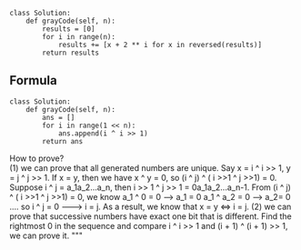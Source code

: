 ```
class Solution:
    def grayCode(self, n):
        results = [0]
        for i in range(n):
            results += [x + 2 ** i for x in reversed(results)]
        return results
```

## Formula
```
class Solution:
    def grayCode(self, n):
        ans = []
        for i in range(1 << n):
            ans.append(i ^ i >> 1)
        return ans
```

How to prove?  
(1) we can prove that all generated numbers are unique.
Say x = i ^ i >> 1, y = j ^ j >> 1. If x = y, then we have x ^ y = 0, so (i ^ j) ^ ( i >>1 ^ j >>1) = 0.
Suppose i ^ j = a_1a_2...a_n, then i >> 1 ^ j >> 1 = 0a_1a_2...a_n-1.
From (i ^ j) ^ ( i >>1 ^ j >>1) = 0, we know
a_1 ^ 0 = 0 --> a_1 = 0
a_1 ^ a_2 = 0 --> a_2= 0
....
so i ^ j = 0 ---> i = j.
As a result, we know that x = y <=> i = j.
(2) we can prove that successive numbers have exact one bit that is different.
Find the rightmost 0 in the sequence and compare i ^ i >> 1 and (i + 1) ^ (i + 1) >> 1, we can prove it.
"""
